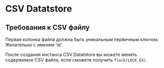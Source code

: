 # CSV Datatstore #

## Требования к CSV файлу ##

Первая колонка файла должна быть уникальным первичным ключом.  Желательно с именем 'id'.

После создания инстанса CSV Datatstore вы можете менять содержимое CSV файла, если сможете получить `flock(LOCK_EX)`.








